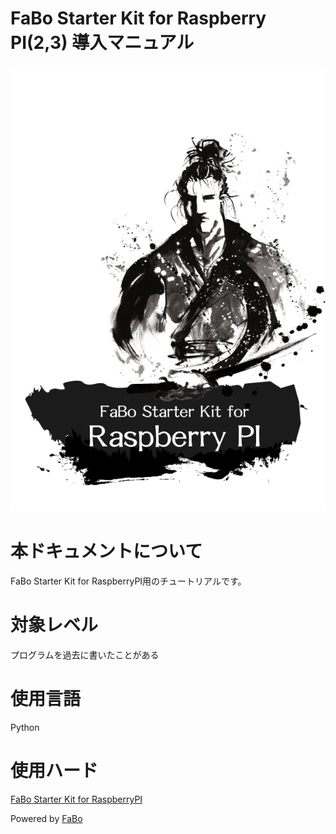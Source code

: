 FaBo Starter Kit for Raspberry PI(2,3) 導入マニュアル
=======

![](/img/title_rasppi_starter.png)

# 本ドキュメントについて

FaBo Starter Kit for RaspberryPI用のチュートリアルです。

# 対象レベル

プログラムを過去に書いたことがある

# 使用言語

Python

# 使用ハード

[FaBo Starter Kit for RaspberryPI](http://www.fabo.io/003.html)


Powered by [FaBo](http://www.fabo.io)